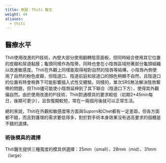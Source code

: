 ```yaml
---
title: 泰國｜Thiti 醫生
weight: 44
aliases:
  - thiti
---
```


## 醫療水平
 Thiti使用改進的PI技術，內壁大部分使用翻轉陰莖面板，但同時結合使用其它位置的皮瓣和尿道黏膜；龜頭同樣作為陰蒂，同時也會在小陰唇區域附著部分龜頭組織以改進敏感度。Thiti在外觀上同樣能取得相對自然的陰唇等結構，小陰唇內側使用了自然的粉色皮瓣，但陰道口、陰道前庭和尿道口的顏色稍顯不自然，且陰道口的位置有時會稍靠下可能影響插入式性交體驗。同樣的，單次SRS無法解決陰唇繫帶的問題，但Thiti儘可能使小陰唇延伸到了其下聯合（陰道口下方），使得其外觀偏自然。由於使用改進的PI技術，Thiti對通模具的要求較低（初期2*45min每日，後期可更少），且恢復期較短，常在一兩個月後就可以正常生活。
 
 總的來說，Thiti在外觀和敏感度等方面與Suporn和Chet都有一定差距，但各方面都不錯，而且對護理的需求要低得多，對於對手術本身效果沒有過高要求的個體是不錯的選擇。

### 術後模具的選擇

Thiti醫生提供三種寬度的模具供選擇：25mm（small）、28mm（mid）、31mm（large）

